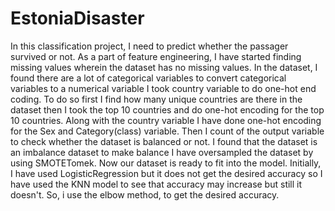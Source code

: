 # EstoniaDisaster
In this classification project, I need to predict whether the passager survived or not.  As a part of feature engineering, I have started finding missing values wherein the dataset has no missing values. In the dataset, I found there are a lot of categorical variables to convert categorical variables to a numerical variable I took country variable to do one-hot end coding. 
To do so first I find how many unique countries are there in the dataset then I took the top 10 countries and do one-hot encoding for the top 10 countries. Along with the country variable I have done one-hot encoding for the Sex and Category(class) variable. Then I count of the output variable to check whether the dataset is balanced or not. I found that the dataset is an imbalance dataset to make balance I have oversampled the dataset by using SMOTETomek. Now our dataset is ready to fit into the model. 
Initially, I have used LogisticRegression but it does not get the desired accuracy so I have used the KNN model to see that accuracy may increase but still it doesn't. So, i use the elbow method, to get the desired accuracy.
